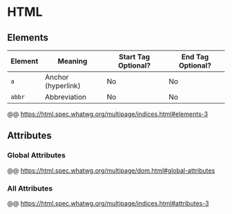 # HTML

## Elements

| Element | Meaning | Start Tag Optional? | End Tag Optional? |
| --- | --- | --- | --- |
| `a` | Anchor (hyperlink) | No | No |
| `abbr` | Abbreviation | No | No |

@@ https://html.spec.whatwg.org/multipage/indices.html#elements-3

## Attributes

### Global Attributes

@@ https://html.spec.whatwg.org/multipage/dom.html#global-attributes

### All Attributes

@@ https://html.spec.whatwg.org/multipage/indices.html#attributes-3